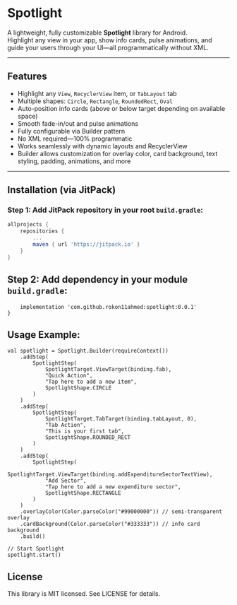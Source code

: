 # Spotlight

A lightweight, fully customizable **Spotlight** library for Android.  
Highlight any view in your app, show info cards, pulse animations, and guide your users through your UI—all programmatically without XML.

---

## Features

- Highlight any `View`, `RecyclerView` item, or `TabLayout` tab
- Multiple shapes: `Circle`, `Rectangle`, `RoundedRect`, `Oval`
- Auto-position info cards (above or below target depending on available space)
- Smooth fade-in/out and pulse animations
- Fully configurable via Builder pattern
- No XML required—100% programmatic
- Works seamlessly with dynamic layouts and RecyclerView
- Builder allows customization for overlay color, card background, text styling, padding, animations, and more

---

## Installation (via JitPack)

### Step 1: Add JitPack repository in your root `build.gradle`:

```gradle
allprojects {
    repositories {
        ...
        maven { url 'https://jitpack.io' }
    }
}
```
## Step 2: Add dependency in your module `build.gradle`:

```dependencies {
    implementation 'com.github.rokon11ahmed:spotlight:0.0.1'
}
```
## Usage Example:

```// Create Spotlight instance using Builder
val spotlight = Spotlight.Builder(requireContext())
    .addStep(
        SpotlightStep(
            SpotlightTarget.ViewTarget(binding.fab),
            "Quick Action",
            "Tap here to add a new item",
            SpotlightShape.CIRCLE
        )
    )
    .addStep(
        SpotlightStep(
            SpotlightTarget.TabTarget(binding.tabLayout, 0),
            "Tab Action",
            "This is your first tab",
            SpotlightShape.ROUNDED_RECT
        )
    )
    .addStep(
        SpotlightStep(
            SpotlightTarget.ViewTarget(binding.addExpenditureSectorTextView),
            "Add Sector",
            "Tap here to add a new expenditure sector",
            SpotlightShape.RECTANGLE
        )
    )
    .overlayColor(Color.parseColor("#99000000")) // semi-transparent overlay
    .cardBackground(Color.parseColor("#333333")) // info card background
    .build()

// Start Spotlight
spotlight.start()
```

## License

This library is MIT licensed. See LICENSE for details.

